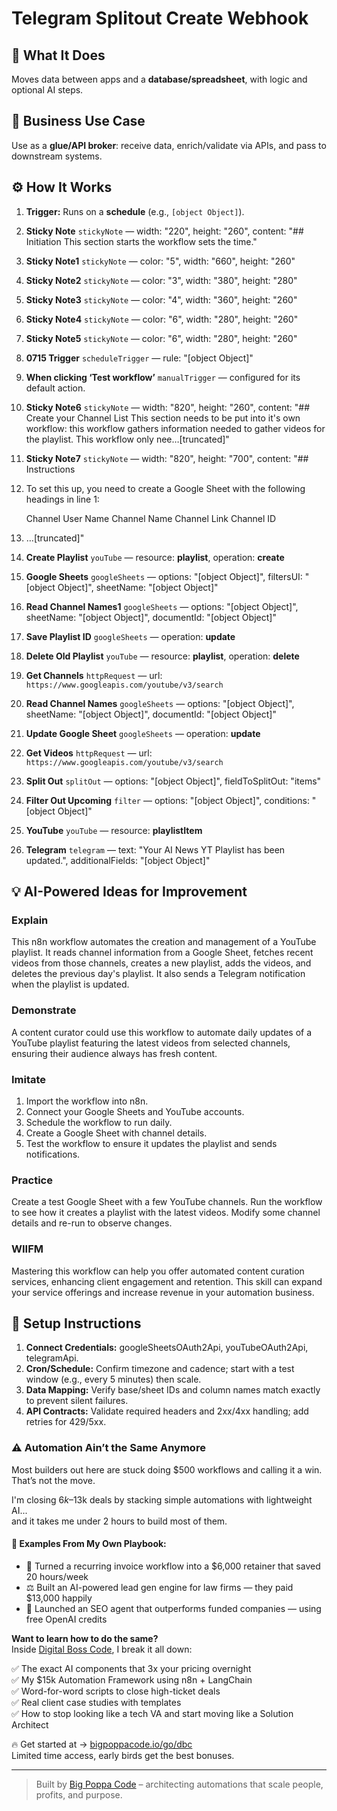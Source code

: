 # Telegram Splitout Create Webhook
## 🚀 What It Does
Moves data between apps and a **database/spreadsheet**, with logic and optional AI steps.

## 💼 Business Use Case
Use as a **glue/API broker**: receive data, enrich/validate via APIs, and pass to downstream systems.

## ⚙️ How It Works
1. **Trigger:** Runs on a **schedule** (e.g., `[object Object]`).
2. **Sticky Note** `stickyNote` — width: "220", height: "260", content: "## Initiation
This section starts the workflow sets the time."
3. **Sticky Note1** `stickyNote` — color: "5", width: "660", height: "260"
4. **Sticky Note2** `stickyNote` — color: "3", width: "380", height: "280"
5. **Sticky Note3** `stickyNote` — color: "4", width: "360", height: "260"
6. **Sticky Note4** `stickyNote` — color: "6", width: "280", height: "260"
7. **Sticky Note5** `stickyNote` — color: "6", width: "280", height: "260"
8. **0715 Trigger** `scheduleTrigger` — rule: "[object Object]"
9. **When clicking ‘Test workflow’** `manualTrigger` — configured for its default action.
10. **Sticky Note6** `stickyNote` — width: "820", height: "260", content: "## Create your Channel List
This section needs to be put into it's own workflow: this workflow gathers information needed to gather videos for the playlist.  This workflow only nee…[truncated]"
11. **Sticky Note7** `stickyNote` — width: "820", height: "700", content: "## Instructions
1. To set this up, you need to create a Google Sheet with the following headings in line 1:

   Channel User Name
   Channel Name
   Channel Link
   Channel ID

2. …[truncated]"
12. **Create Playlist** `youTube` — resource: **playlist**, operation: **create**
13. **Google Sheets** `googleSheets` — options: "[object Object]", filtersUI: "[object Object]", sheetName: "[object Object]"
14. **Read Channel Names1** `googleSheets` — options: "[object Object]", sheetName: "[object Object]", documentId: "[object Object]"
15. **Save Playlist ID** `googleSheets` — operation: **update**
16. **Delete Old Playlist** `youTube` — resource: **playlist**, operation: **delete**
17. **Get Channels** `httpRequest` — url: `https://www.googleapis.com/youtube/v3/search`
18. **Read Channel Names** `googleSheets` — options: "[object Object]", sheetName: "[object Object]", documentId: "[object Object]"
19. **Update Google Sheet** `googleSheets` — operation: **update**
20. **Get Videos** `httpRequest` — url: `https://www.googleapis.com/youtube/v3/search`
21. **Split Out** `splitOut` — options: "[object Object]", fieldToSplitOut: "items"
22. **Filter Out Upcoming** `filter` — options: "[object Object]", conditions: "[object Object]"
23. **YouTube** `youTube` — resource: **playlistItem**
24. **Telegram** `telegram` — text: "Your AI News YT Playlist has been updated.", additionalFields: "[object Object]"

## 💡 AI-Powered Ideas for Improvement
### Explain
This n8n workflow automates the creation and management of a YouTube playlist. It reads channel information from a Google Sheet, fetches recent videos from those channels, creates a new playlist, adds the videos, and deletes the previous day's playlist. It also sends a Telegram notification when the playlist is updated.

### Demonstrate
A content curator could use this workflow to automate daily updates of a YouTube playlist featuring the latest videos from selected channels, ensuring their audience always has fresh content.

### Imitate
1. Import the workflow into n8n.
2. Connect your Google Sheets and YouTube accounts.
3. Schedule the workflow to run daily.
4. Create a Google Sheet with channel details.
5. Test the workflow to ensure it updates the playlist and sends notifications.

### Practice
Create a test Google Sheet with a few YouTube channels. Run the workflow to see how it creates a playlist with the latest videos. Modify some channel details and re-run to observe changes.

### WIIFM
Mastering this workflow can help you offer automated content curation services, enhancing client engagement and retention. This skill can expand your service offerings and increase revenue in your automation business.

## 🔧 Setup Instructions
1. **Connect Credentials:** googleSheetsOAuth2Api, youTubeOAuth2Api, telegramApi.
2. **Cron/Schedule:** Confirm timezone and cadence; start with a test window (e.g., every 5 minutes) then scale.
3. **Data Mapping:** Verify base/sheet IDs and column names match exactly to prevent silent failures.
4. **API Contracts:** Validate required headers and 2xx/4xx handling; add retries for 429/5xx.

### ⚠️ Automation Ain’t the Same Anymore

Most builders out here are stuck doing $500 workflows and calling it a win.  
That’s not the move.  

I'm closing $6k–$13k deals by stacking simple automations with lightweight AI...  
and it takes me under 2 hours to build most of them.

#### 🧠 Examples From My Own Playbook:
- 🔁 Turned a recurring invoice workflow into a $6,000 retainer that saved 20 hours/week  
- ⚖️ Built an AI-powered lead gen engine for law firms — they paid $13,000 happily  
- 🚀 Launched an SEO agent that outperforms funded companies — using free OpenAI credits  

**Want to learn how to do the same?**  
Inside [Digital Boss Code](https://bigpoppacode.io/go/dbc), I break it all down:

✅ The exact AI components that 3x your pricing overnight  
✅ My $15k Automation Framework using n8n + LangChain  
✅ Word-for-word scripts to close high-ticket deals  
✅ Real client case studies with templates  
✅ How to stop looking like a tech VA and start moving like a Solution Architect  

🔥 Get started at → [bigpoppacode.io/go/dbc](https://bigpoppacode.io/go/dbc)  
Limited time access, early birds get the best bonuses.

---
> Built by [Big Poppa Code](https://bigpoppacode.io) – architecting automations that scale people, profits, and purpose.
